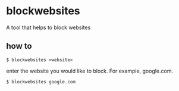# blockwebsites
A tool that helps to block websites
## how to
```
$ blockwebsites <website>
```
enter the website you would like to block. For example, google.com.
```
$ blockwebsites google.com
```

